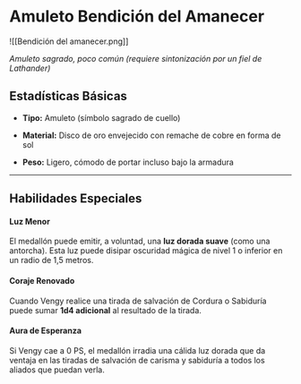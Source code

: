 # **Amuleto Bendición del Amanecer**

![[Bendición del amanecer.png]]

_Amuleto sagrado, poco común (requiere sintonización por un fiel de Lathander)_

## Estadísticas Básicas

- **Tipo:** Amuleto (símbolo sagrado de cuello)
    
- **Material:** Disco de oro envejecido con remache de cobre en forma de sol
    
- **Peso:** Ligero, cómodo de portar incluso bajo la armadura
    

---

## Habilidades Especiales

#### Luz Menor

El medallón puede emitir, a voluntad, una **luz dorada suave** (como una antorcha). Esta luz puede disipar oscuridad mágica de nivel 1 o inferior en un radio de 1,5 metros.

#### Coraje Renovado

Cuando Vengy realice una tirada de salvación de Cordura o Sabiduría puede sumar **1d4 adicional** al resultado de la tirada.

#### Aura de Esperanza

Si Vengy cae a 0 PS, el medallón irradia una cálida luz dorada que da ventaja en las tiradas de salvación de carisma y sabiduría a todos los aliados que puedan verla.